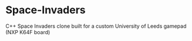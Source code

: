 # Space-Invaders
C++ Space Invaders clone built for a custom University of Leeds gamepad (NXP K64F board)
